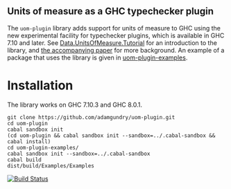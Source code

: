 Units of measure as a GHC typechecker plugin
--------------------------------------------

The `uom-plugin` library adds support for units of measure to GHC using the new experimental facility for typechecker plugins, which is available in GHC 7.10 and later.  See [Data.UnitsOfMeasure.Tutorial](https://github.com/adamgundry/uom-plugin/blob/master/uom-plugin/src/Data/UnitsOfMeasure/Tutorial.hs) for an introduction to the library, and [the accompanying paper](http://adam.gundry.co.uk/pub/typechecker-plugins/) for more background.  An example of a package that uses the library is given in [uom-plugin-examples](uom-plugin-examples).


Installation
============

The library works on GHC 7.10.3 and GHC 8.0.1.

    git clone https://github.com/adamgundry/uom-plugin.git
    cd uom-plugin
    cabal sandbox init
    (cd uom-plugin && cabal sandbox init --sandbox=../.cabal-sandbox && cabal install)
    cd uom-plugin-examples/
    cabal sandbox init --sandbox=../.cabal-sandbox
    cabal build
    dist/build/Examples/Examples


[![Build Status](https://travis-ci.org/adamgundry/uom-plugin.svg?branch=master)](https://travis-ci.org/adamgundry/uom-plugin)
